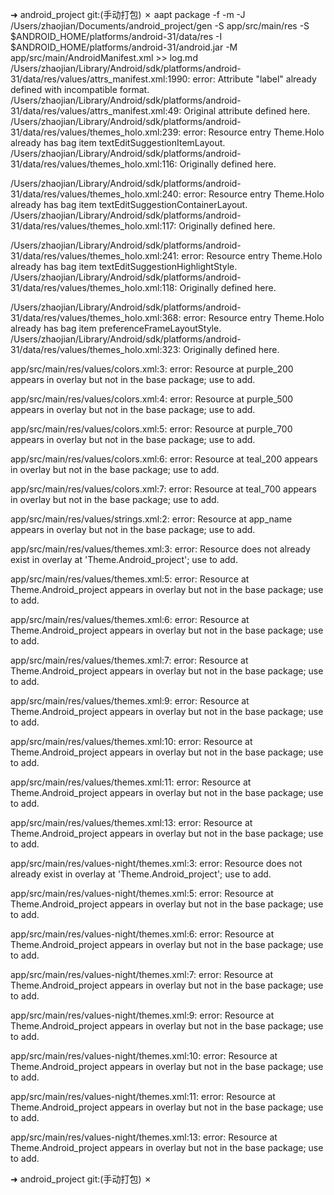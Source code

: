 ➜  android_project git:(手动打包) ✗ aapt package -f -m -J /Users/zhaojian/Documents/android_project/gen -S app/src/main/res -S $ANDROID_HOME/platforms/android-31/data/res -I $ANDROID_HOME/platforms/android-31/android.jar -M app/src/main/AndroidManifest.xml >> log.md
/Users/zhaojian/Library/Android/sdk/platforms/android-31/data/res/values/attrs_manifest.xml:1990: error: Attribute "label" already defined with incompatible format.
/Users/zhaojian/Library/Android/sdk/platforms/android-31/data/res/values/attrs_manifest.xml:49: Original attribute defined here.
/Users/zhaojian/Library/Android/sdk/platforms/android-31/data/res/values/themes_holo.xml:239: error: Resource entry Theme.Holo already has bag item textEditSuggestionItemLayout.
/Users/zhaojian/Library/Android/sdk/platforms/android-31/data/res/values/themes_holo.xml:116: Originally defined here.

/Users/zhaojian/Library/Android/sdk/platforms/android-31/data/res/values/themes_holo.xml:240: error: Resource entry Theme.Holo already has bag item textEditSuggestionContainerLayout.
/Users/zhaojian/Library/Android/sdk/platforms/android-31/data/res/values/themes_holo.xml:117: Originally defined here.

/Users/zhaojian/Library/Android/sdk/platforms/android-31/data/res/values/themes_holo.xml:241: error: Resource entry Theme.Holo already has bag item textEditSuggestionHighlightStyle.
/Users/zhaojian/Library/Android/sdk/platforms/android-31/data/res/values/themes_holo.xml:118: Originally defined here.

/Users/zhaojian/Library/Android/sdk/platforms/android-31/data/res/values/themes_holo.xml:368: error: Resource entry Theme.Holo already has bag item preferenceFrameLayoutStyle.
/Users/zhaojian/Library/Android/sdk/platforms/android-31/data/res/values/themes_holo.xml:323: Originally defined here.

app/src/main/res/values/colors.xml:3: error: Resource at purple_200 appears in overlay but not in the base package; use <add-resource> to add.

app/src/main/res/values/colors.xml:4: error: Resource at purple_500 appears in overlay but not in the base package; use <add-resource> to add.

app/src/main/res/values/colors.xml:5: error: Resource at purple_700 appears in overlay but not in the base package; use <add-resource> to add.

app/src/main/res/values/colors.xml:6: error: Resource at teal_200 appears in overlay but not in the base package; use <add-resource> to add.

app/src/main/res/values/colors.xml:7: error: Resource at teal_700 appears in overlay but not in the base package; use <add-resource> to add.

app/src/main/res/values/strings.xml:2: error: Resource at app_name appears in overlay but not in the base package; use <add-resource> to add.

app/src/main/res/values/themes.xml:3: error: Resource does not already exist in overlay at 'Theme.Android_project'; use <add-resource> to add.

app/src/main/res/values/themes.xml:5: error: Resource at Theme.Android_project appears in overlay but not in the base package; use <add-resource> to add.

app/src/main/res/values/themes.xml:6: error: Resource at Theme.Android_project appears in overlay but not in the base package; use <add-resource> to add.

app/src/main/res/values/themes.xml:7: error: Resource at Theme.Android_project appears in overlay but not in the base package; use <add-resource> to add.

app/src/main/res/values/themes.xml:9: error: Resource at Theme.Android_project appears in overlay but not in the base package; use <add-resource> to add.

app/src/main/res/values/themes.xml:10: error: Resource at Theme.Android_project appears in overlay but not in the base package; use <add-resource> to add.

app/src/main/res/values/themes.xml:11: error: Resource at Theme.Android_project appears in overlay but not in the base package; use <add-resource> to add.

app/src/main/res/values/themes.xml:13: error: Resource at Theme.Android_project appears in overlay but not in the base package; use <add-resource> to add.

app/src/main/res/values-night/themes.xml:3: error: Resource does not already exist in overlay at 'Theme.Android_project'; use <add-resource> to add.

app/src/main/res/values-night/themes.xml:5: error: Resource at Theme.Android_project appears in overlay but not in the base package; use <add-resource> to add.

app/src/main/res/values-night/themes.xml:6: error: Resource at Theme.Android_project appears in overlay but not in the base package; use <add-resource> to add.

app/src/main/res/values-night/themes.xml:7: error: Resource at Theme.Android_project appears in overlay but not in the base package; use <add-resource> to add.

app/src/main/res/values-night/themes.xml:9: error: Resource at Theme.Android_project appears in overlay but not in the base package; use <add-resource> to add.

app/src/main/res/values-night/themes.xml:10: error: Resource at Theme.Android_project appears in overlay but not in the base package; use <add-resource> to add.

app/src/main/res/values-night/themes.xml:11: error: Resource at Theme.Android_project appears in overlay but not in the base package; use <add-resource> to add.

app/src/main/res/values-night/themes.xml:13: error: Resource at Theme.Android_project appears in overlay but not in the base package; use <add-resource> to add.

➜  android_project git:(手动打包) ✗ 
